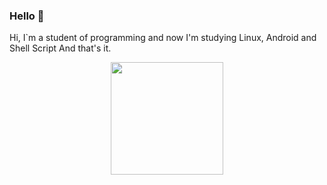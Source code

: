 ### Hello 👋
Hi, I`m a student of programming and now I'm studying Linux, Android and Shell Script
And that's it.
<div align="center">
  <a href="https://github.com/X-ronin">
  <img height="180em" src="https://github-readme-stats.vercel.app/api/top-langs/?username=X-ronin&layout=compact&langs_count=7&theme=dark"/>
</div>
